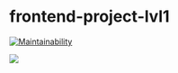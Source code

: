 # frontend-project-lvl1

[![Maintainability](https://api.codeclimate.com/v1/badges/55472d632ee46bbc7462/maintainability)](https://codeclimate.com/github/pvl-grdv/frontend-project-lvl1/maintainability)

![](https://github.com/actions/pvl-grdv/frontend-project-lvl1/.github/workflows/main.yml/badge.svg)